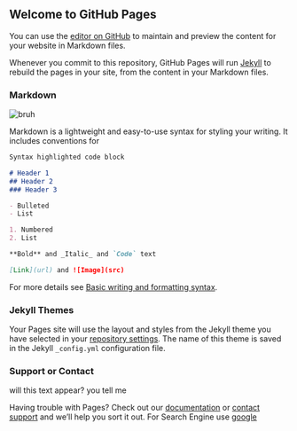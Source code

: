 ## Welcome to GitHub Pages

You can use the [editor on GitHub](https://github.com/plasterboy83/TheTrueTestingGrounds/edit/main/README.md) to maintain and preview the content for your website in Markdown files.

Whenever you commit to this repository, GitHub Pages will run [Jekyll](https://jekyllrb.com/) to rebuild the pages in your site, from the content in your Markdown files.

### Markdown

![bruh](https://media.discordapp.net/attachments/938804811317514293/975184239387639818/thanos.png?width=993&height=676)

Markdown is a lightweight and easy-to-use syntax for styling your writing. It includes conventions for

```markdown
Syntax highlighted code block

# Header 1
## Header 2
### Header 3

- Bulleted
- List

1. Numbered
2. List

**Bold** and _Italic_ and `Code` text

[Link](url) and ![Image](src)
```

For more details see [Basic writing and formatting syntax](https://docs.github.com/en/github/writing-on-github/getting-started-with-writing-and-formatting-on-github/basic-writing-and-formatting-syntax).

### Jekyll Themes

Your Pages site will use the layout and styles from the Jekyll theme you have selected in your [repository settings](https://github.com/plasterboy83/TheTrueTestingGrounds/settings/pages). The name of this theme is saved in the Jekyll `_config.yml` configuration file.

### Support or Contact
will this text appear? you tell me

Having trouble with Pages? Check out our [documentation](https://docs.github.com/categories/github-pages-basics/) or [contact support](https://support.github.com/contact) and we’ll help you sort it out.
For Search Engine use [google](https://www.google.com)

